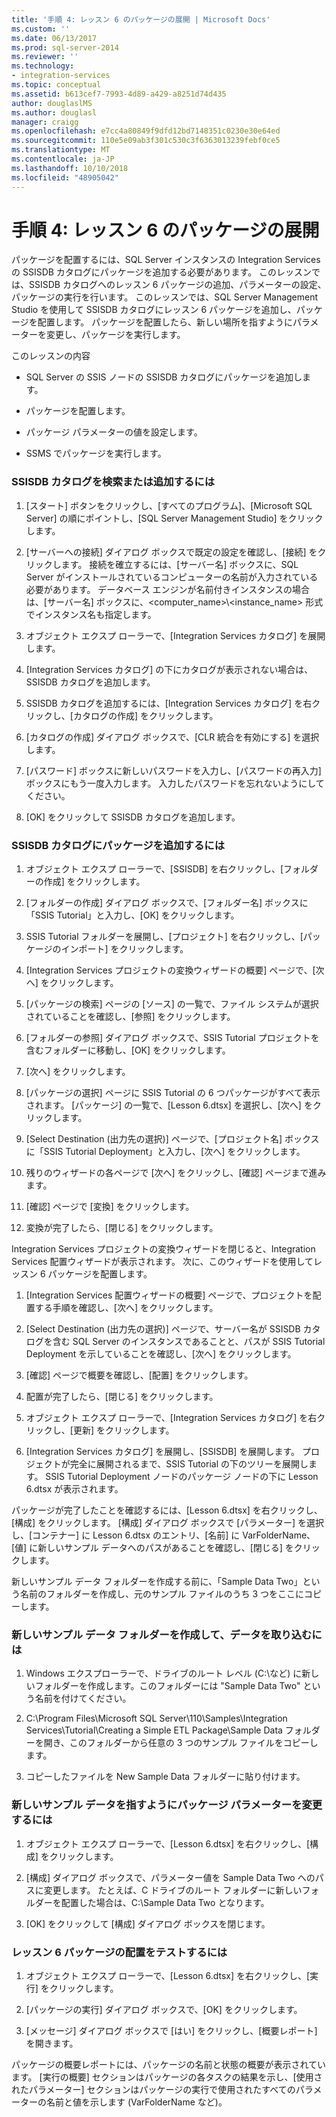 ```yaml
---
title: '手順 4: レッスン 6 のパッケージの展開 | Microsoft Docs'
ms.custom: ''
ms.date: 06/13/2017
ms.prod: sql-server-2014
ms.reviewer: ''
ms.technology:
- integration-services
ms.topic: conceptual
ms.assetid: b613cef7-7993-4d89-a429-a8251d74d435
author: douglaslMS
ms.author: douglasl
manager: craigg
ms.openlocfilehash: e7cc4a80849f9dfd12bd7148351c0230e30e64ed
ms.sourcegitcommit: 110e5e09ab3f301c530c3f6363013239febf0ce5
ms.translationtype: MT
ms.contentlocale: ja-JP
ms.lasthandoff: 10/10/2018
ms.locfileid: "48905042"
---
```

# <a name="step-4-deploying-the-lesson-6-package"></a>手順 4: レッスン 6 のパッケージの展開
  パッケージを配置するには、SQL Server インスタンスの Integration Services の SSISDB カタログにパッケージを追加する必要があります。 このレッスンでは、SSISDB カタログへのレッスン 6 パッケージの追加、パラメーターの設定、パッケージの実行を行います。 このレッスンでは、SQL Server Management Studio を使用して SSISDB カタログにレッスン 6 パッケージを追加し、パッケージを配置します。 パッケージを配置したら、新しい場所を指すようにパラメーターを変更し、パッケージを実行します。  
  
 このレッスンの内容  
  
-   SQL Server の SSIS ノードの SSISDB カタログにパッケージを追加します。  
  
-   パッケージを配置します。  
  
-   パッケージ パラメーターの値を設定します。  
  
-   SSMS でパッケージを実行します。  
  
### <a name="to-locate-or-add-the-ssisdb-catalog"></a>SSISDB カタログを検索または追加するには  
  
1.  [スタート] ボタンをクリックし、[すべてのプログラム]、[Microsoft SQL Server] の順にポイントし、[SQL Server Management Studio] をクリックします。  
  
2.  [サーバーへの接続] ダイアログ ボックスで既定の設定を確認し、[接続] をクリックします。 接続を確立するには、[サーバー名] ボックスに、SQL Server がインストールされているコンピューターの名前が入力されている必要があります。 データベース エンジンが名前付きインスタンスの場合は、[サーバー名] ボックスに、<computer_name>\\<instance_name> 形式でインスタンス名も指定します。  
  
3.  オブジェクト エクスプ ローラーで、[Integration Services カタログ] を展開します。  
  
4.  [Integration Services カタログ] の下にカタログが表示されない場合は、SSISDB カタログを追加します。  
  
5.  SSISDB カタログを追加するには、[Integration Services カタログ] を右クリックし、[カタログの作成] をクリックします。  
  
6.  [カタログの作成] ダイアログ ボックスで、[CLR 統合を有効にする] を選択します。  
  
7.  [パスワード] ボックスに新しいパスワードを入力し、[パスワードの再入力] ボックスにもう一度入力します。 入力したパスワードを忘れないようにしてください。  
  
8.  [OK] をクリックして SSISDB カタログを追加します。  
  
### <a name="to-add-the-package-to-the-ssisdb-catalog"></a>SSISDB カタログにパッケージを追加するには  
  
1.  オブジェクト エクスプ ローラーで、[SSISDB] を右クリックし、[フォルダーの作成] をクリックします。  
  
2.  [フォルダーの作成] ダイアログ ボックスで、[フォルダー名] ボックスに「SSIS Tutorial」と入力し、[OK] をクリックします。  
  
3.  SSIS Tutorial フォルダーを展開し、[プロジェクト] を右クリックし、[パッケージのインポート] をクリックします。  
  
4.  [Integration Services プロジェクトの変換ウィザードの概要] ページで、[次へ] をクリックします。  
  
5.  [パッケージの検索] ページの [ソース] の一覧で、ファイル システムが選択されていることを確認し、[参照] をクリックします。  
  
6.  [フォルダーの参照] ダイアログ ボックスで、SSIS Tutorial プロジェクトを含むフォルダーに移動し、[OK] をクリックします。  
  
7.  [次へ] をクリックします。  
  
8.  [パッケージの選択] ページに SSIS Tutorial の 6 つパッケージがすべて表示されます。 [パッケージ] の一覧で、[Lesson 6.dtsx] を選択し、[次へ] をクリックします。  
  
9. [Select Destination (出力先の選択)] ページで、[プロジェクト名] ボックスに「SSIS Tutorial Deployment」と入力し、[次へ] をクリックします。  
  
10. 残りのウィザードの各ページで [次へ] をクリックし、[確認] ページまで進みます。  
  
11. [確認] ページで [変換] をクリックします。  
  
12. 変換が完了したら、[閉じる] をクリックします。  
  
 Integration Services プロジェクトの変換ウィザードを閉じると、Integration Services 配置ウィザードが表示されます。 次に、このウィザードを使用してレッスン 6 パッケージを配置します。  
  
1.  [Integration Services 配置ウィザードの概要] ページで、プロジェクトを配置する手順を確認し、[次へ] をクリックします。  
  
2.  [Select Destination (出力先の選択)] ページで、サーバー名が SSISDB カタログを含む SQL Server のインスタンスであることと、パスが SSIS Tutorial Deployment を示していることを確認し、[次へ] をクリックします。  
  
3.  [確認] ページで概要を確認し、[配置] をクリックします。  
  
4.  配置が完了したら、[閉じる] をクリックします。  
  
5.  オブジェクト エクスプ ローラーで、[Integration Services カタログ] を右クリックし、[更新] をクリックします。  
  
6.  [Integration Services カタログ] を展開し、[SSISDB] を展開します。 プロジェクトが完全に展開されるまで、SSIS Tutorial の下のツリーを展開します。 SSIS Tutorial Deployment ノードのパッケージ ノードの下に Lesson 6.dtsx が表示されます。  
  
 パッケージが完了したことを確認するには、[Lesson 6.dtsx] を右クリックし、[構成] をクリックします。 [構成] ダイアログ ボックスで [パラメーター] を選択し、[コンテナー] に Lesson 6.dtsx のエントリ、[名前] に VarFolderName、[値] に新しいサンプル データへのパスがあることを確認し、[閉じる] をクリックします。  
  
 新しいサンプル データ フォルダーを作成する前に、「Sample Data Two」という名前のフォルダーを作成し、元のサンプル ファイルのうち 3 つをここにコピーします。  
  
### <a name="to-create-and-populate-a-new-sample-data-folder"></a>新しいサンプル データ フォルダーを作成して、データを取り込むには  
  
1.  Windows エクスプローラーで、ドライブのルート レベル (C:\\など) に新しいフォルダーを作成します。このフォルダーには "Sample Data Two" という名前を付けてください。  
  
2.  C:\Program Files\Microsoft SQL Server\110\Samples\Integration Services\Tutorial\Creating a Simple ETL Package\Sample Data フォルダーを開き、このフォルダーから任意の 3 つのサンプル ファイルをコピーします。  
  
3.  コピーしたファイルを New Sample Data フォルダーに貼り付けます。  
  
### <a name="to-change-the-package-parameter-to-point-to-the-new-sample-data"></a>新しいサンプル データを指すようにパッケージ パラメーターを変更するには  
  
1.  オブジェクト エクスプ ローラーで、[Lesson 6.dtsx] を右クリックし、[構成] をクリックします。  
  
2.  [構成] ダイアログ ボックスで、パラメーター値を Sample Data Two へのパスに変更します。 たとえば、C ドライブのルート フォルダーに新しいフォルダーを配置した場合は、C:\Sample Data Two となります。  
  
3.  [OK] をクリックして [構成] ダイアログ ボックスを閉じます。  
  
### <a name="to-test-the-lesson-6-package-deployment"></a>レッスン 6 パッケージの配置をテストするには  
  
1.  オブジェクト エクスプ ローラーで、[Lesson 6.dtsx] を右クリックし、[実行] をクリックします。  
  
2.  [パッケージの実行] ダイアログ ボックスで、[OK] をクリックします。  
  
3.  [メッセージ] ダイアログ ボックスで [はい] をクリックし、[概要レポート] を開きます。  
  
 パッケージの概要レポートには、パッケージの名前と状態の概要が表示されています。 [実行の概要] セクションはパッケージの各タスクの結果を示し、[使用されたパラメーター] セクションはパッケージの実行で使用されたすべてのパラメーターの名前と値を示します (VarFolderName など)。  
  
  
